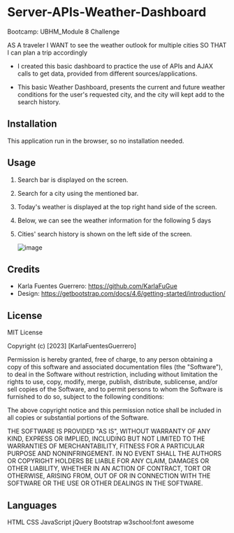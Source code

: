 # Server-APIs-Weather-Dashboard
Bootcamp: UBHM_Module 8 Challenge
<!--User Stoyr-->
AS A traveler
I WANT to see the weather outlook for multiple cities
SO THAT I can plan a trip accordingly
<!--Why did you build this project? (Note: the answer is not "Because it was a homework assignment.")-->
- I created this basic dashboard to practice the use of APIs and AJAX calls to get data, provided from different sources/applications.
<!--What problem does it solve?-->
- This basic Weather Dashboard, presents the current and future weather conditions for the user's requested city, and the city will kept add to the search    history.

## Installation

This application run in the browser, so no installation needed.

## Usage

1. Search bar is displayed on the screen.
2. Search for a city using the mentioned bar.
3. Today's weather is displayed at the top right hand side of the screen.
4. Below, we can see the weather information for the following 5 days
5. Cities' search history is shown on the left side of the screen.


    ![image](XXX.png)

## Credits

- Karla Fuentes Guerrero: https://github.com/KarlaFuGue
- Design: https://getbootstrap.com/docs/4.6/getting-started/introduction/

## License

MIT License

Copyright (c) [2023] [KarlaFuentesGuerrero]

Permission is hereby granted, free of charge, to any person obtaining a copy
of this software and associated documentation files (the "Software"), to deal
in the Software without restriction, including without limitation the rights
to use, copy, modify, merge, publish, distribute, sublicense, and/or sell
copies of the Software, and to permit persons to whom the Software is
furnished to do so, subject to the following conditions:

The above copyright notice and this permission notice shall be included in all
copies or substantial portions of the Software.

THE SOFTWARE IS PROVIDED "AS IS", WITHOUT WARRANTY OF ANY KIND, EXPRESS OR
IMPLIED, INCLUDING BUT NOT LIMITED TO THE WARRANTIES OF MERCHANTABILITY,
FITNESS FOR A PARTICULAR PURPOSE AND NONINFRINGEMENT. IN NO EVENT SHALL THE
AUTHORS OR COPYRIGHT HOLDERS BE LIABLE FOR ANY CLAIM, DAMAGES OR OTHER
LIABILITY, WHETHER IN AN ACTION OF CONTRACT, TORT OR OTHERWISE, ARISING FROM,
OUT OF OR IN CONNECTION WITH THE SOFTWARE OR THE USE OR OTHER DEALINGS IN THE
SOFTWARE.


## Languages
HTML
CSS
JavaScript
jQuery
Bootstrap
w3school:font awesome


[def]: PLANNER.png
